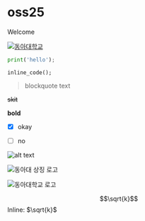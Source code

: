 # oss25
Welcome

[![동아대학교]([https://www.donga.ac.kr/resources/_Img/Common/logo_w.png])](https://donga.ac.kr)


```python
print('hello');
```
`inline_code();`

> blockquote text

~~skit~~

**bold**


- [x] okay
- [ ] no


![alt text](https://wwwold.donga.ac.kr/Web2017/Sub/001004001_2021_symbol.jpg "동아대학교 로고")

![동아대 상징 로고](https://wwwold.donga.ac.kr/Web2017/Sub/001004001_2021_symbol.jpg "동아대학교 로고")

![][dau-logo]

[dau-logo]: https://wwwold.donga.ac.kr/Web2017/Sub/001004001_2021_symbol.jpg "동아대학교 로고"


$$\sqrt{k}$$
Inline: $\sqrt{k}$
